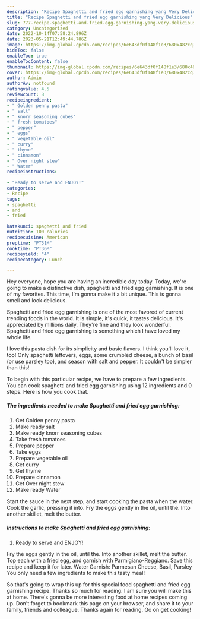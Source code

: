 ```yaml
---
description: "Recipe Spaghetti and fried egg garnishing yang Very Delicious"
title: "Recipe Spaghetti and fried egg garnishing yang Very Delicious"
slug: 777-recipe-spaghetti-and-fried-egg-garnishing-yang-very-delicious
category: Uncategorized
date: 2022-10-14T07:58:24.896Z
date: 2023-05-21T12:49:44.786Z
image: https://img-global.cpcdn.com/recipes/6e643df0f148f1e3/680x482cq70/spaghetti-and-fried-egg-garnishing-recipe-main-photo.jpg
hideToc: false
enableToc: true
enableTocContent: false
thumbnail: https://img-global.cpcdn.com/recipes/6e643df0f148f1e3/680x482cq70/spaghetti-and-fried-egg-garnishing-recipe-main-photo.jpg
cover: https://img-global.cpcdn.com/recipes/6e643df0f148f1e3/680x482cq70/spaghetti-and-fried-egg-garnishing-recipe-main-photo.jpg
author: Admin
authorAv: notfound
ratingvalue: 4.5
reviewcount: 8
recipeingredient:
- " Golden penny pasta"
- " salt"
- " knorr seasoning cubes"
- " fresh tomatoes"
- " pepper"
- " eggs"
- " vegetable oil"
- " curry"
- " thyme"
- " cinnamon"
- " Over night stew"
- " Water"
recipeinstructions:

- "Ready to serve and ENJOY!"
categories:
- Recipe
tags:
- spaghetti
- and
- fried

katakunci: spaghetti and fried 
nutrition: 100 calories
recipecuisine: American
preptime: "PT31M"
cooktime: "PT36M"
recipeyield: "4"
recipecategory: Lunch

---
```



Hey everyone, hope you are having an incredible day today. Today, we're going to make a distinctive dish, spaghetti and fried egg garnishing. It is one of my favorites. This time, I'm gonna make it a bit unique. This is gonna smell and look delicious.

Spaghetti and fried egg garnishing is one of the most favored of current trending foods in the world. It is simple, it's quick, it tastes delicious. It's appreciated by millions daily. They're fine and they look wonderful. Spaghetti and fried egg garnishing is something which I have loved my whole life.

I love this pasta dish for its simplicity and basic flavors. I think you&#39;ll love it, too! Only spaghetti leftovers, eggs, some crumbled cheese, a bunch of basil (or use parsley too), and season with salt and pepper. It couldn&#39;t be simpler than this!


To begin with this particular recipe, we have to prepare a few ingredients. You can cook spaghetti and fried egg garnishing using 12 ingredients and 0 steps. Here is how you cook that.

<!--inarticleads1-->

##### The ingredients needed to make Spaghetti and fried egg garnishing:

1. Get  Golden penny pasta
1. Make ready  salt
1. Make ready  knorr seasoning cubes
1. Take  fresh tomatoes
1. Prepare  pepper
1. Take  eggs
1. Prepare  vegetable oil
1. Get  curry
1. Get  thyme
1. Prepare  cinnamon
1. Get  Over night stew
1. Make ready  Water


Start the sauce in the next step, and start cooking the pasta when the water. Cook the garlic, pressing it into. Fry the eggs gently in the oil, until the. Into another skillet, melt the butter. 

<!--inarticleads2-->

##### Instructions to make Spaghetti and fried egg garnishing:


1. Ready to serve and ENJOY!

Fry the eggs gently in the oil, until the. Into another skillet, melt the butter. Top each with a fried egg, and garnish with Parmigiano-Reggiano. Save this recipe and keep it for later. Water Garnish: Parmesan Cheese, Basil, Parsley You only need a few ingredients to make this tasty meal! 

So that's going to wrap this up for this special food spaghetti and fried egg garnishing recipe. Thanks so much for reading. I am sure you will make this at home. There's gonna be more interesting food at home recipes coming up. Don't forget to bookmark this page on your browser, and share it to your family, friends and colleague. Thanks again for reading. Go on get cooking!
